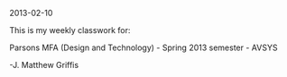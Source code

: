 2013-02-10

This is my weekly classwork for:

Parsons MFA (Design and Technology) - 
Spring 2013 semester - 
AVSYS

-J. Matthew Griffis